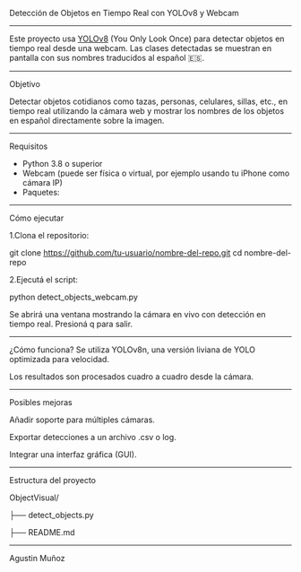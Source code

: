 
Detección de Objetos en Tiempo Real con YOLOv8 y Webcam
________________________________________________________________________________________________________________________________________________________________________________________________________________________________________________________________________________________________________________________________________________________________________________________

Este proyecto usa [YOLOv8](https://github.com/ultralytics/ultralytics) (You Only Look Once) para detectar objetos en tiempo real desde una webcam. Las clases detectadas se muestran en pantalla con sus nombres traducidos al español 🇪🇸.

________________________________________________________________________________________________________________________________________________________________________________________________________________________________________________________________________________________________________________________________________________________________________________________

Objetivo

Detectar objetos cotidianos como tazas, personas, celulares, sillas, etc., en tiempo real utilizando la cámara web y mostrar los nombres de los objetos en español directamente sobre la imagen.

________________________________________________________________________________________________________________________________________________________________________________________________________________________________________________________________________________________________________________________________________________________________________________________


Requisitos

- Python 3.8 o superior
- Webcam (puede ser física o virtual, por ejemplo usando tu iPhone como cámara IP)
- Paquetes:

________________________________________________________________________________________________________________________________________________________________________________________________________________________________________________________________________________________________________________________________________________________________________________________

Cómo ejecutar

1.Clona el repositorio:

git clone https://github.com/tu-usuario/nombre-del-repo.git
cd nombre-del-repo

2.Ejecutá el script:

python detect_objects_webcam.py

Se abrirá una ventana mostrando la cámara en vivo con detección en tiempo real. Presioná q para salir.

________________________________________________________________________________________________________________________________________________________________________________________________________________________________________________________________________________________________________________________________________________________________________________________

¿Cómo funciona?
Se utiliza YOLOv8n, una versión liviana de YOLO optimizada para velocidad.

Los resultados son procesados cuadro a cuadro desde la cámara.

________________________________________________________________________________________________________________________________________________________________________________________________________________________________________________________________________________________________________________________________________________________________________________________


Posibles mejoras

Añadir soporte para múltiples cámaras.

Exportar detecciones a un archivo .csv o log.

Integrar una interfaz gráfica (GUI).

________________________________________________________________________________________________________________________________________________________________________________________________________________________________________________________________________________________________________________________________________________________________________________________


Estructura del proyecto

ObjectVisual/

├── detect_objects.py    

├── README.md     

________________________________________________________________________________________________________________________________________________________________________________________________________________________________________________________________________________________________________________________________________________________________________________________

Agustin Muñoz

